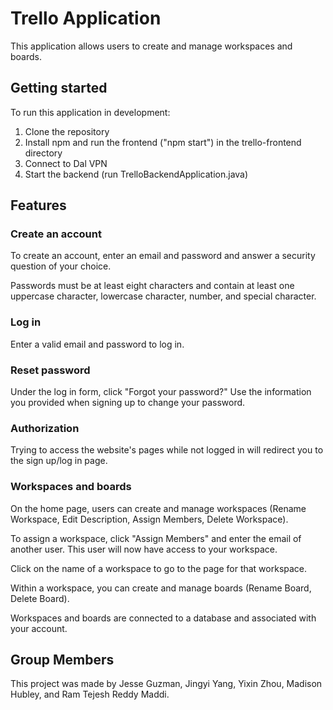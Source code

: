 # Trello Application

This application allows users to create and manage workspaces and boards. 

## Getting started

To run this application in development: 

1. Clone the repository
2. Install npm and run the frontend ("npm start") in the trello-frontend directory
3. Connect to Dal VPN
4. Start the backend (run TrelloBackendApplication.java)

## Features

### Create an account

To create an account, enter an email and password and answer a security question of your choice. 

Passwords must be at least eight characters and contain at least one uppercase character, lowercase character, number, and special character.

### Log in 

Enter a valid email and password to log in. 

### Reset password

Under the log in form, click "Forgot your password?" Use the information you provided when signing up to change your password.

### Authorization

Trying to access the website's pages while not logged in will redirect you to the sign up/log in page. 

### Workspaces and boards

On the home page, users can create and manage workspaces (Rename Workspace, Edit Description, Assign Members, Delete Workspace).

To assign a workspace, click "Assign Members" and enter the email of another user. This user will now have access to your workspace. 

Click on the name of a workspace to go to the page for that workspace. 

Within a workspace, you can create and manage boards (Rename Board, Delete Board). 

Workspaces and boards are connected to a database and associated with your account. 

## Group Members

This project was made by Jesse Guzman, Jingyi Yang, Yixin Zhou, Madison Hubley, and Ram Tejesh Reddy Maddi.

